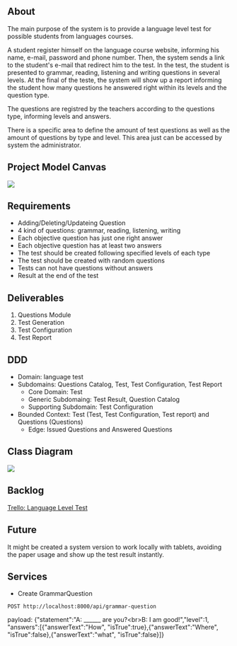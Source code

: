 
## About

The main purpose of the system is to provide a language level test for possible students from languages courses. 

A student register himself on the language course website, informing his name, e-mail, password and phone number. Then, the system sends a link to the student's e-mail that redirect him to the test. In the test, the student is presented to grammar, reading, listening and writing questions in several levels. At the final of the teste, the system will show up a report informing the student how many questions he answered right within its levels and the question type.

The questions are registred by the teachers according to the questions type, informing levels and answers.

There is a specific area to define the amount of test questions as well as the amount of questions by type and level. This area just can be accessed by system the administrator. 


## Project Model Canvas

[![](https://imagizer.imageshack.com/v2/100x75q90/921/CVHWSA.png)](https://imageshack.com/a/img921/3483/CVHWSA.png)


## Requirements
- Adding/Deleting/Updateing Question
- 4 kind of questions: grammar, reading, listening, writing
- Each objective question has just one right answer
- Each objective question has at least two answers
- The test should be created following specified levels of each type
- The test should be created with random questions
- Tests can not have questions without answers
- Result at the end of the test

## Deliverables

1. Questions Module
2. Test Generation
3. Test Configuration
4. Test Report

## DDD
- Domain: language test
- Subdomains: Questions Catalog, Test, Test Configuration, Test Report
   - Core Domain: Test
   - Generic Subdomaing: Test Result, Question Catalog
   - Supporting Subdomain: Test Configuration
- Bounded Context: Test (Test, Test Configuration, Test report) and Questions (Questions)
   - Edge: Issued Questions and Answered Questions
   
## Class Diagram



[![](https://imagizer.imageshack.com/v2/280x200q90/922/58p7NF.png)](https://imagizer.imageshack.com/v2/1024x768q90/922/58p7NF.png)

## Backlog

[Trello: Language Level Test](https://trello.com/b/3gaHmPEv/language-level-test)

## Future

It might be created a system version to work locally with tablets, avoiding the paper usage and show up the test result instantly.

## Services

- Create GrammarQuestion
```
POST http://localhost:8000/api/grammar-question
```

payload: {"statement":"A: ______ are you?&lt;br&gt;B: I am good!","level":1, "answers":[{"answerText":"How", "isTrue":true},{"answerText":"Where", "isTrue":false},{"answerText":"what", "isTrue":false}]}



